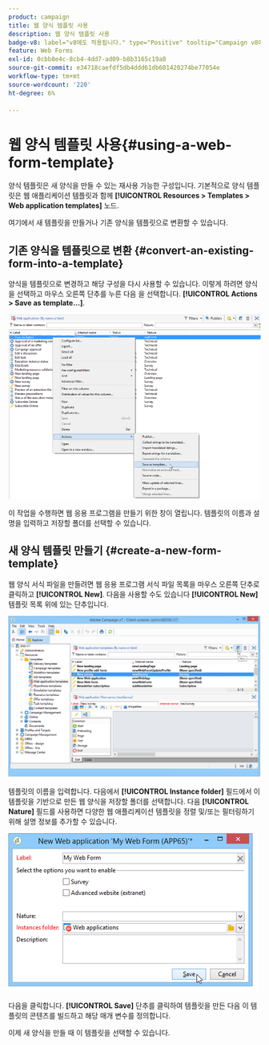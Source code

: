 ```yaml
---
product: campaign
title: 웹 양식 템플릿 사용
description: 웹 양식 템플릿 사용
badge-v8: label="v8에도 적용됩니다." type="Positive" tooltip="Campaign v8에도 적용됩니다."
feature: Web Forms
exl-id: 0cbb8e4c-8cb4-4dd7-ad09-b8b3165c19a8
source-git-commit: e34718caefdf5db4ddd61db601420274be77054e
workflow-type: tm+mt
source-wordcount: '220'
ht-degree: 6%

---
```


# 웹 양식 템플릿 사용{#using-a-web-form-template}



양식 템플릿은 새 양식을 만들 수 있는 재사용 가능한 구성입니다. 기본적으로 양식 템플릿은 웹 애플리케이션 템플릿과 함께 **[!UICONTROL Resources > Templates > Web application templates]** 노드.

여기에서 새 템플릿을 만들거나 기존 양식을 템플릿으로 변환할 수 있습니다.

## 기존 양식을 템플릿으로 변환 {#convert-an-existing-form-into-a-template}

양식을 템플릿으로 변경하고 해당 구성을 다시 사용할 수 있습니다. 이렇게 하려면 양식을 선택하고 마우스 오른쪽 단추를 누른 다음 을 선택합니다. **[!UICONTROL Actions > Save as template...]**.

![](assets/s_ncs_admin_survey_saveastemplate.png)

이 작업을 수행하면 웹 응용 프로그램을 만들기 위한 창이 열립니다. 템플릿의 이름과 설명을 입력하고 저장할 폴더를 선택할 수 있습니다.

## 새 양식 템플릿 만들기 {#create-a-new-form-template}

웹 양식 서식 파일을 만들려면 웹 응용 프로그램 서식 파일 목록을 마우스 오른쪽 단추로 클릭하고 **[!UICONTROL New]**. 다음을 사용할 수도 있습니다 **[!UICONTROL New]** 템플릿 목록 위에 있는 단추입니다.

![](assets/s_ncs_admin_survey_createtemplate.png)

템플릿의 이름을 입력합니다. 다음에서 **[!UICONTROL Instance folder]** 필드에서 이 템플릿을 기반으로 만든 웹 양식을 저장할 폴더를 선택합니다. 다음 **[!UICONTROL Nature]** 필드를 사용하면 다양한 웹 애플리케이션 템플릿을 정렬 및/또는 필터링하기 위해 설명 정보를 추가할 수 있습니다.

![](assets/s_ncs_admin_survey_createtemplate_details.png)

다음을 클릭합니다. **[!UICONTROL Save]** 단추를 클릭하여 템플릿을 만든 다음 이 템플릿의 콘텐츠를 빌드하고 해당 매개 변수를 정의합니다.

이제 새 양식을 만들 때 이 템플릿을 선택할 수 있습니다.
